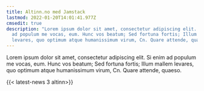 ```yaml
---
title: Altinn.no med Jamstack
lastmod: 2022-01-20T14:01:41.977Z
cmsedit: true
description: "Lorem ipsum dolor sit amet, consectetur adipiscing elit. Si enim
  ad populum me vocas, eum. Hunc vos beatum; Sed fortuna fortis; Illum mallem
  levares, quo optimum atque humanissimum virum, Cn. Quare attende, quaeso. "
---
```

Lorem ipsum dolor sit amet, consectetur adipiscing elit. Si enim ad populum me vocas, eum. Hunc vos beatum; Sed fortuna fortis; Illum mallem levares, quo optimum atque humanissimum virum, Cn. Quare attende, quaeso.

{{< latest-news 3 altinn>}}
